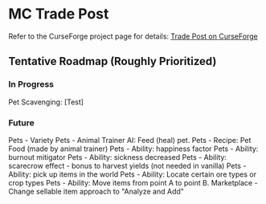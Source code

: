 # MC Trade Post  
Refer to the CurseForge project page for details: [Trade Post on CurseForge](https://www.curseforge.com/minecraft/mc-mods/mc-trade-post)

## Tentative Roadmap (Roughly Prioritized)
### In Progress
Pet Scavenging: [Test]

### Future
Pets - Variety
Pets - Animal Trainer AI: Feed (heal) pet.
Pets - Recipe: Pet Food (made by animal trainer)
Pets - Ability: happiness factor
Pets - Ability: burnout mitigator
Pets - Ability: sickness decreased
Pets - Ability: scarecrow effect - bonus to harvest yields (not needed in vanilla)
Pets - Ability: pick up items in the world
Pets - Ability: Locate certain ore types or crop types
Pets - Ability: Move items from point A to point B.
Marketplace - Change sellable item approach to "Analyze and Add"